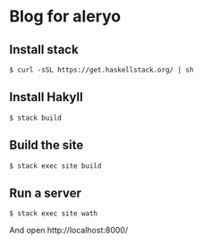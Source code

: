 # Blog for aleryo

## Install stack

    $ curl -sSL https://get.haskellstack.org/ | sh

## Install Hakyll

    $ stack build

## Build the site

    $ stack exec site build

## Run a server

    $ stack exec site wath

And open http://localhost:8000/
